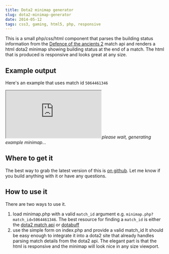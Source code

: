 ```yaml
---
title: Dota2 minimap generator
slug: dota2-minimap-generator
date: 2014-05-12
tags: css3, gaming, html5, php, responsive
---
```


This is a small php/css/html component that parses the building status information from the [Defence of the ancients 2][1] match api and renders a html dota2 minimap showing building status at the end of a match. The html that is produced is responsive and looks great at any size.

## Example output

Here's an example that uses match id `5064461346`

<div class="embed-responsive embed-responsive-square"><iframe name="minimap_example" src="http://lendmeyourear.net/bits/dota2/minimap/minimap.php?match_id=5064461346"></iframe><em>please wait, generating example minimap...</em></div>

## Where to get it

The best way to grab the latest version of this is [on github][2]. Let me know if you build anything with it or have any questions.

## How to use it

There are two ways to use it.

1.  load minimap.php with a valid `match_id` argument e.g. `minimap.php?match_id=5064461346`. The best resource for finding a `match_id` is either the [dota2 match api][3] or [dotabuff][4]
2.  use the simple form on index.php and provide a valid match_id It should be easy enough to integrate it into a dota2 site that already handles parsing match details from the dota2 api. The elegant part is that the html is responsive and the minimap will look nice in any size viewport.

[1]: http://dota2.com
[2]: https://github.com/leejordan/dota2minimap
[3]: https://wiki.teamfortress.com/wiki/WebAPI#Dota_2
[4]: https://www.dotabuff.com/matches
